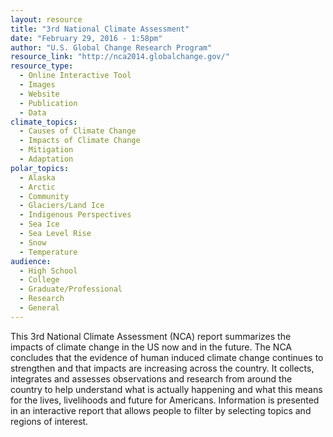 ```yaml
---
layout: resource
title: "3rd National Climate Assessment"
date: "February 29, 2016 - 1:58pm"
author: "U.S. Global Change Research Program"
resource_link: "http://nca2014.globalchange.gov/"
resource_type:
  - Online Interactive Tool
  - Images
  - Website
  - Publication
  - Data
climate_topics:
  - Causes of Climate Change
  - Impacts of Climate Change
  - Mitigation
  - Adaptation
polar_topics:
  - Alaska
  - Arctic
  - Community
  - Glaciers/Land Ice
  - Indigenous Perspectives
  - Sea Ice
  - Sea Level Rise
  - Snow
  - Temperature
audience:
  - High School
  - College
  - Graduate/Professional
  - Research
  - General
---
```


This 3rd National Climate Assessment (NCA) report summarizes the impacts of climate change in the US now and in the future. The NCA concludes that the evidence of human induced climate change continues to strengthen and that impacts are increasing across the country. It collects, integrates and assesses observations and research from around the country to help understand what is actually happening and what this means for the lives, livelihoods and future for Americans. Information is presented in an interactive report that allows people to filter by selecting topics and regions of interest.